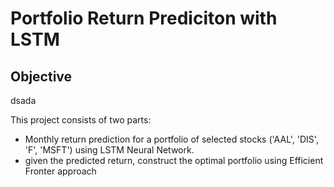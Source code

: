 # Portfolio Return Prediciton with LSTM

Objective
-----------
dsada


This project consists of two parts:
- Monthly return prediction for a portfolio of selected stocks ('AAL', 'DIS', 'F', 'MSFT') using LSTM Neural Network. 
- given the predicted return, construct the optimal portfolio using Efficient Fronter approach
